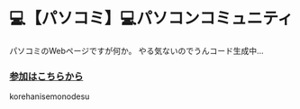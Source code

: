 # 💻【パソコミ】💻パソコンコミュニティ
パソコミのWebページですが何か。
やる気ないのでうんコード生成中...
### [参加はこちらから](https://discord.gg/uxENZNrk5n)
korehanisemonodesu
